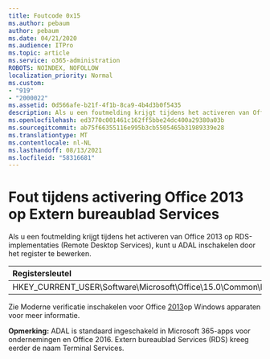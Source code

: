 ```yaml
---
title: Foutcode 0x15
ms.author: pebaum
author: pebaum
ms.date: 04/21/2020
ms.audience: ITPro
ms.topic: article
ms.service: o365-administration
ROBOTS: NOINDEX, NOFOLLOW
localization_priority: Normal
ms.custom:
- "919"
- "2000022"
ms.assetid: 0d566afe-b21f-4f1b-8ca9-4b4d3b0f5435
description: Als u een foutmelding krijgt tijdens het activeren van Office 2013 op RDS-implementaties (Remote Desktop Services), kunt u ADAL inschakelen door het register te bewerken.
ms.openlocfilehash: ed3770c001461c162ff5bbe24dc400a29380a03b
ms.sourcegitcommit: ab75f66355116e995b3cb5505465b31989339e28
ms.translationtype: MT
ms.contentlocale: nl-NL
ms.lasthandoff: 08/13/2021
ms.locfileid: "58316681"
---
```

# <a name="error-while-activation-office-2013-on-remote-desktop-services"></a>Fout tijdens activering Office 2013 op Extern bureaublad Services

Als u een foutmelding krijgt tijdens het activeren van Office 2013 op RDS-implementaties (Remote Desktop Services), kunt u ADAL inschakelen door het register te bewerken.
  
|**Registersleutel**|**Type**|**Value**|
|:-----|:-----|:-----|
|HKEY_CURRENT_USER\Software\Microsoft\Office\15.0\Common\Identity\EnableADAL  <br/> |REG_DWORD  <br/> |1  <br/> |

Zie Moderne verificatie inschakelen voor Office [2013](https://docs.microsoft.com/microsoft-365/admin/security-and-compliance/enable-modern-authentication)op Windows apparaten voor meer informatie.
  
**Opmerking:** ADAL is standaard ingeschakeld in Microsoft 365-apps voor ondernemingen en Office 2016. Extern bureaublad Services (RDS) kreeg eerder de naam Terminal Services.
  
